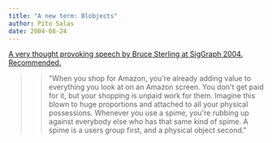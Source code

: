 ```yaml
---
title: "A new term: Blobjects"
author: Pito Salas
date: 2004-08-24
---
```




[A very thought provoking speech by Bruce Sterling at SigGraph 2004.
Recommended.](<http://www.boingboing.net/images/blobjects.htm>)

>>

>> "When you shop for Amazon, you're already adding value to everything you
look at on an Amazon screen. You don't get paid for it, but your shopping is
unpaid work for them. Imagine this blown to huge proportions and attached to
all your physical possessions. Whenever you use a spime, you're rubbing up
against everybody else who has that same kind of spime. A spime is a users
group first, and a physical object second."


